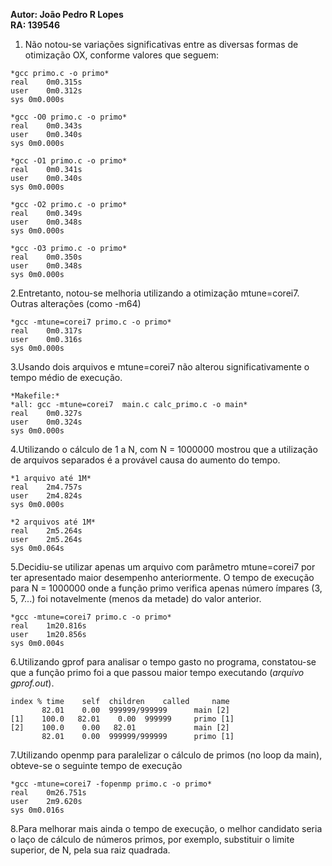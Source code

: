 **Autor: João Pedro R Lopes**  
**RA: 139546**  

1. Não notou-se variações significativas entre as diversas formas de otimização OX, conforme valores que seguem:  

```
*gcc primo.c -o primo*  
real	0m0.315s  
user	0m0.312s  
sys	0m0.000s  
```
```
*gcc -O0 primo.c -o primo*  
real	0m0.343s  
user	0m0.340s  
sys	0m0.000s  
```
```
*gcc -O1 primo.c -o primo*  
real	0m0.341s  
user	0m0.340s  
sys	0m0.000s  
```
```
*gcc -O2 primo.c -o primo*  
real	0m0.349s  
user	0m0.348s  
sys	0m0.000s  
```
```
*gcc -O3 primo.c -o primo*  
real	0m0.350s    
user	0m0.348s  
sys	0m0.000s  
```
2.Entretanto, notou-se melhoria utilizando a otimização mtune=corei7. Outras alterações (como -m64)  
```
*gcc -mtune=corei7 primo.c -o primo*  
real	0m0.317s  
user	0m0.316s  
sys	0m0.000s  
```


3.Usando dois arquivos e mtune=corei7 não alterou significativamente o tempo médio de execução.
```
*Makefile:*  
*all: gcc -mtune=corei7	 main.c calc_primo.c -o main*  
real	0m0.327s  
user	0m0.324s  
sys	0m0.000s  
```

4.Utilizando o cálculo de 1 a N, com N = 1000000 mostrou que a utilização de arquivos separados é a provável causa do aumento do tempo.  
```
*1 arquivo até 1M*  
real	2m4.757s  
user	2m4.824s  
sys	0m0.000s  
```
```
*2 arquivos até 1M*  
real	2m5.264s  
user	2m5.264s  
sys	0m0.064s  
```
5.Decidiu-se utilizar apenas um arquivo com parâmetro mtune=corei7 por ter apresentado maior desempenho anteriormente. O tempo de execução para N = 1000000 onde a função primo verifica apenas número ímpares (3, 5, 7...) foi notavelmente (menos da metade) do valor anterior.
```
*gcc -mtune=corei7 primo.c -o primo*  
real	1m20.816s  
user	1m20.856s  
sys	0m0.004s  
```
6.Utilizando gprof para analisar o tempo gasto no programa, constatou-se que a função primo foi a que passou maior tempo executando (*arquivo gprof.out*).
```
index % time    self  children    called     name  
       82.01    0.00  999999/999999      main [2]  
[1]    100.0   82.01    0.00  999999     primo [1]  
[2]    100.0    0.00   82.01             main [2]  
       82.01    0.00  999999/999999      primo [1]  
```
7.Utilizando openmp para paralelizar o cálculo de primos (no loop da main), obteve-se o seguinte tempo de execução
```
*gcc -mtune=corei7 -fopenmp primo.c -o primo*  
real	0m26.751s  
user	2m9.620s  
sys	0m0.016s  
```
8.Para melhorar mais ainda o tempo de execução, o melhor candidato seria o laço de cálculo de números primos, por exemplo, substituir o limite superior, de N, pela sua raiz quadrada.






